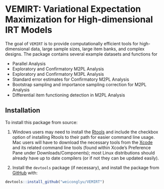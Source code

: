
<!-- README.md is generated from README.Rmd. Please edit that file -->

# VEMIRT: Variational Expectation Maximization for High-dimensional IRT Models

<!-- badges: start -->
<!-- badges: end -->

The goal of `VEMIRT` is to provide computationally efficient tools for
high-dimensional data, large sample sizes, large item banks, and complex
designs. The package contains several example datasets and functions for

- Parallel Analysis
- Exploratory and Confirmatory M2PL Analysis
- Exploratory and Confirmatory M3PL Analysis
- Standard error estimates for Confirmatory M2PL Analysis
- Bootstrap sampling and importance sampling correction for M2PL
  Analysis
- Differential item functioning detection in M2PL Analysis

## Installation

To install this package from source:

1)  Windows users may need to install the
    [Rtools](https://CRAN.R-project.org/bin/windows/Rtools/) and include
    the checkbox option of installing Rtools to their path for easier
    command line usage. Mac users will have to download the necessary
    tools from the
    [Xcode](https://apps.apple.com/ca/app/xcode/id497799835?mt=12) and
    its related command line tools (found within Xcode’s Preference Pane
    under Downloads/Components); most Linux distributions should already
    have up to date compilers (or if not they can be updated easily).

2)  Install the `devtools` package (if necessary), and install the
    package from [GitHub](https://github.com/) with:

``` r
devtools::install_github("weiconglyu/VEMIRT")
```
